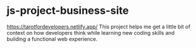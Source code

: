 # js-project-business-site
https://tarotfordevelopers.netlify.app/
This project helps me get a little bit of context on how developers think while learning new coding skills and building a functional web experience.
